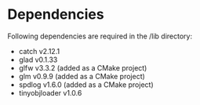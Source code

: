 # Dependencies
Following dependencies are required in the /lib directory:
- catch v2.12.1
- glad v0.1.33
- glfw v3.3.2 (added as a CMake project)
- glm v0.9.9 (added as a CMake project)
- spdlog v1.6.0 (added as a CMake project)
- tinyobjloader v1.0.6
